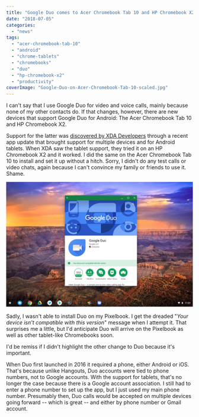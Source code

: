 ```yaml
---
title: "Google Duo comes to Acer Chromebook Tab 10 and HP Chromebook X2"
date: "2018-07-05"
categories: 
  - "news"
tags: 
  - "acer-chromebook-tab-10"
  - "android"
  - "chrome-tablets"
  - "chromebooks"
  - "duo"
  - "hp-chromebook-x2"
  - "productivity"
coverImage: "Google-Duo-on-Acer-Chromebook-Tab-10-scaled.jpg"
---
```


I can't say that I use Google Duo for video and voice calls, mainly because none of my other contacts do. If that changes, however, there are new devices that support Google Duo for Android: The Acer Chromebook Tab 10 and HP Chromebook X2.

Support for the latter was [discovered by XDA Developers](https://www.xda-developers.com/google-duo-chromebooks-hp-chromebook-x2/) through a recent app update that brought support for multiple devices and for Android tablets. When XDA saw the tablet support, they tried it on an HP Chromebook X2 and it worked. I did the same on the Acer Chromebook Tab 10 to install and set it up without a hitch. Sorry, I didn't do any test calls or video chats, again because I can't convince my family or friends to use it. Shame.

[![Google Duo Pixelbook](images/Google-Duo-Pixelbook.jpg)](https://www.aboutchromebooks.com/news/google-duo-acer-chromebook-tab-10-hp-chromebook-x2/attachment/google-duo-pixelbook-3/)

Sadly, I wasn't able to install Duo on my Pixelbook. I get the dreaded "_Your device isn't compatible with this version_" message when I attempt it. That surprises me a little, but I'd anticipate Duo will arrive on the Pixelbook as well as other tablet-like Chromebooks soon.

I'd be remiss if I didn't highlight the other change to Duo because it's important.

When Duo first launched in 2016 it required a phone, either Android or iOS. That's because unlike Hangouts, Duo accounts were tied to phone numbers, not to Google accounts. With the support for tablets, that's no longer the case because there is a Google account association. I still had to enter a phone number to set up the app, but I just used my main phone number. Presumably then, Duo calls would be accepted on multiple devices going forward -- which is great -- and either by phone number or Gmail account.
